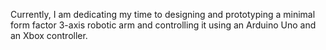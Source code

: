 Currently, I am dedicating my time to designing and prototyping a minimal form factor 3-axis robotic arm and controlling it using an Arduino Uno and an Xbox controller.
